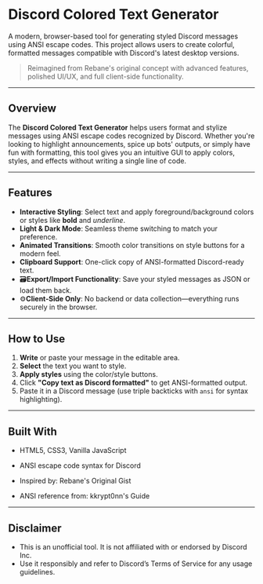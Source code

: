 # Discord Colored Text Generator 

A modern, browser-based tool for generating styled Discord messages using ANSI escape codes. This project allows users to create colorful, formatted messages compatible with Discord's latest desktop versions.

> Reimagined from Rebane's original concept with advanced features, polished UI/UX, and full client-side functionality.

---

##  Overview

The **Discord Colored Text Generator** helps users format and stylize messages using ANSI escape codes recognized by Discord. Whether you're looking to highlight announcements, spice up bots' outputs, or simply have fun with formatting, this tool gives you an intuitive GUI to apply colors, styles, and effects without writing a single line of code.

---

##  Features

- **Interactive Styling**: Select text and apply foreground/background colors or styles like **bold** and _underline_.
- **Light & Dark Mode**: Seamless theme switching to match your preference.
- **Animated Transitions**: Smooth color transitions on style buttons for a modern feel.
- **Clipboard Support**: One-click copy of ANSI-formatted Discord-ready text.
- 🗃**Export/Import Functionality**: Save your styled messages as JSON or load them back.
- ⚙**Client-Side Only**: No backend or data collection—everything runs securely in the browser.


---

## How to Use

1. **Write** or paste your message in the editable area.
2. **Select** the text you want to style.
3. **Apply styles** using the color/style buttons.
4. Click **"Copy text as Discord formatted"** to get ANSI-formatted output.
5. Paste it in a Discord message (use triple backticks with `ansi` for syntax highlighting).

---

## Built With
- HTML5, CSS3, Vanilla JavaScript

- ANSI escape code syntax for Discord

- Inspired by: Rebane's Original Gist

- ANSI reference from: kkrypt0nn's Guide

---

## Disclaimer
- This is an unofficial tool. It is not affiliated with or endorsed by Discord Inc.
- Use it responsibly and refer to Discord’s Terms of Service for any usage guidelines.

